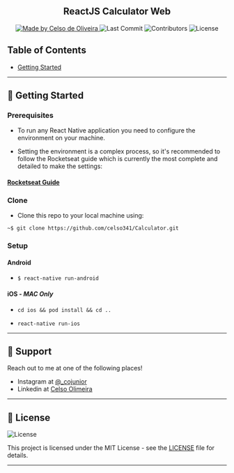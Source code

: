 <!-- <h1 align="center">
  <a href="https://github.com/lucasmontano/openweathermap-react-native">
    <img alt="Open Weather Logo" src="./readme/logo.png" width="350px" />
  </a>
</h1> -->

<h2 align="center">
  ReactJS Calculator Web
</h2>

<!-- <p align="center">OpenWeather is a project created by Lucas Montano initially as an One-Day-Challange, then he decided to create an Open Source project to help his followers and everyone getting started with Open Source world world building a basic but very strategic application!</p> -->

<p align="center">
  <a href="https://github.com/celso341">
    <img alt="Made by Celso de Oliveira" src="https://img.shields.io/badge/made%20by-Lucas%20Montano-brightgreen">
  </a>

  <img alt="Last Commit" src="https://img.shields.io/github/last-commit/celso341/Calculadora">

  <img alt="Contributors" src="https://img.shields.io/github/contributors/celso341/Calculadora">

  <img alt="License" src="https://img.shields.io/badge/license-MIT-%2304D361">
</p>

## Table of Contents

<ul>
  <li><a href="#-getting-started">Getting Started</a></li>
  <!-- <li><a href="#-features">Features</a></li>
  <li><a href="#-contributing">Contributing</a></li>
  <li><a href="#-support">Support</a></li>
  <li><a href="#-license">License</a></li>
  <li><a href="#-other-platforms">Other Platforms</a></li> -->
</ul>

---

## 🚀 Getting Started

### Prerequisites

- To run any React Native application you need to configure the environment on your machine.

- Setting the environment is a complex process, so it's recommended to follow the Rocketseat guide which is currently the most complete and detailed to make the settings:

#### [**Rocketseat Guide**](https://docs.rocketseat.dev/ambiente-react-native/introducao)

### Clone

- Clone this repo to your local machine using:

```
~$ git clone https://github.com/celso341/Calculator.git
```

### Setup

#### Android

- `$ react-native run-android`

#### iOS - _MAC Only_

- `cd ios && pod install && cd ..`

- `react-native run-ios`

---
## 📌 Support

Reach out to me at one of the following places!


- Instagram at [@_cojunior](https://www.instagram.com/_cojunior/)
- Linkedin at [Celso Olimeira](https://www.linkedin.com/in/celso-de-oliveira-j%C3%BAnior-8335827b/)

---

## 📝 License

<img alt="License" src="https://img.shields.io/badge/license-MIT-%2304D361">

This project is licensed under the MIT License - see the [LICENSE](LICENSE) file for details.

---